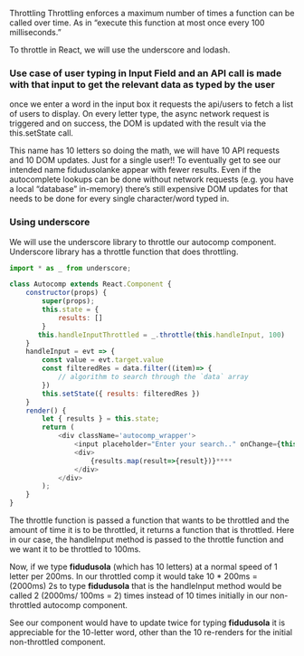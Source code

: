 Throttling
Throttling enforces a maximum number of times a function can be called over time. As in “execute this function at most once every 100 milliseconds.”

To throttle in React, we will use the underscore and lodash.

### Use case of user typing in Input Field and an API call is made with that input to get the relevant data as typed by the user

once we enter a word in the input box it requests the api/users to fetch a list of users to display. On every letter type, the async network request is triggered and on success, the DOM is updated with the result via the this.setState call.

This name has 10 letters so doing the math, we will have 10 API requests and 10 DOM updates. Just for a single user!! To eventually get to see our intended name fidudusolanke appear with fewer results.
Even if the autocomplete lookups can be done without network requests (e.g. you have a local “database” in-memory) there’s still expensive DOM updates for that needs to be done for every single character/word typed in.

### Using underscore

We will use the underscore library to throttle our autocomp component. Underscore library has a throttle function that does throttling.

```js
import * as _ from underscore;

class Autocomp extends React.Component {
    constructor(props) {
        super(props);
        this.state = {
            results: []
        }
       this.handleInputThrottled = _.throttle(this.handleInput, 100)
    }
    handleInput = evt => {
        const value = evt.target.value
        const filteredRes = data.filter((item)=> {
            // algorithm to search through the `data` array
        })
        this.setState({ results: filteredRes })
    }
    render() {
        let { results } = this.state;
        return (
            <div className='autocomp_wrapper'>
                <input placeholder="Enter your search.." onChange={this.handleInputThrottled} />
                <div>
                    {results.map(result=>{result})}****
                </div>
            </div>
        );
    }
}

```

The throttle function is passed a function that wants to be throttled and the amount of time it is to be throttled, it returns a function that is throttled. Here in our case, the handleInput method is passed to the throttle function and we want it to be throttled to 100ms.

Now, if we type **fidudusola** (which has 10 letters) at a normal speed of 1 letter per 200ms. In our throttled comp it would take 10 \* 200ms = (2000ms) 2s to type **fidudusola** that is the handleInput method would be called 2 (2000ms/ 100ms = 2) times instead of 10 times initially in our non-throttled autocomp component.

See our component would have to update twice for typing **fidudusola** it is appreciable for the 10-letter word, other than the 10 re-renders for the initial non-throttled component.
